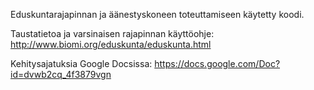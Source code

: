 Eduskuntarajapinnan ja äänestyskoneen toteuttamiseen käytetty koodi.

Taustatietoa ja varsinaisen rajapinnan käyttöohje: http://www.biomi.org/eduskunta/eduskunta.html

Kehitysajatuksia Google Docsissa: https://docs.google.com/Doc?id=dvwb2cq_4f3879vgn